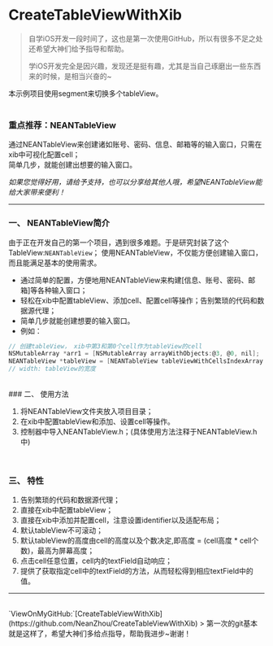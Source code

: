 # CreateTableViewWithXib

> 自学iOS开发一段时间了，这也是第一次使用GitHub，所以有很多不足之处还希望大神们给予指导和帮助。
>
> 学iOS开发完全是因兴趣，发现还是挺有趣，尤其是当自己琢磨出一些东西来的时候，是相当兴奋的~

本示例项目使用segment来切换多个tableView。<br><br>
### **重点推荐：NEANTableView**

通过NEANTableView来创建诸如账号、密码、信息、邮箱等的输入窗口，只需在xib中可视化配置cell；<br>
简单几步，就能创建出想要的输入窗口。<br>

*如果您觉得好用，请给予支持，也可以分享给其他人哦，希望NEANTableView能给大家带来便利！*

------

### 一、 NEANTableView简介

由于正在开发自己的第一个项目，遇到很多难题。于是研究封装了这个TableView:`NEANTableView`；
使用NEANTableView，不仅能方便创建输入窗口，而且能满足基本的使用需求。

*	通过简单的配置，方便地用NEANTableView来构建[信息、账号、密码、邮箱]等各种输入窗口；
*	轻松在xib中配置tableView、添加cell、配置cell等操作；告别繁琐的代码和数据源代理；
*	简单几步就能创建想要的输入窗口。
*	例如：

~~~objective-c
// 创建tableView， xib中第3和第0个cell作为tableView的cell
NSMutableArray *arr1 = [NSMutableArray arrayWithObjects:@3, @0, nil];
NEANTableView *tableView = [NEANTableView tableViewWithCellsIndexArray:arr1 width:w]; 
// width: tableView的宽度
~~~


<br>
### 二、 使用方法

1. 将NEANTableView文件夹放入项目目录；
2. 在xib中配置tableView和添加、设置cell等操作。
3. 控制器中导入NEANTableView.h；(具体使用方法注释于NEANTableView.h中)

<br>

### 三、 特性

1. 告别繁琐的代码和数据源代理；
2. 直接在xib中配置tableView；
3. 直接在xib中添加并配置cell，注意设置identifier以及适配布局；
4. 默认tableView不可滚动；
5. 默认tableView的高度由cell的高度以及个数决定,即高度 = (cell高度 * cell个数)，最高为屏幕高度；
6. 点击cell任意位置，cell内的textField自动响应；
7. 提供了获取指定cell中的textField的方法，从而轻松得到相应textField中的值。




------
<br>
`ViewOnMyGitHub:`[CreateTableViewWithXib](https://github.com/NeanZhou/CreateTableViewWithXib)
> 第一次的git基本就是这样了，希望大神们多给点指导，帮助我进步~谢谢！
